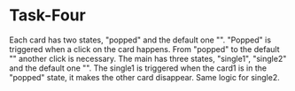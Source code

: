 # Task-Four

Each card has two states, "popped" and the default one "". "Popped" is triggered when a click on the card happens. From "popped" to the default "" another click is necessary.
The main has three states, "single1", "single2" and the default one "". The single1 is triggered when the card1 is in the "popped" state, it makes the other card disappear. Same logic for single2.
